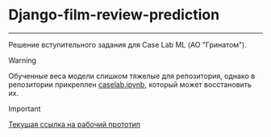 # Django-film-review-prediction
---
Решение вступительного задания для Case Lab ML (АО "Гринатом"). 

> [!WARNING]
> Обученные веса модели слишком тяжелые для репозитория, однако в репозитории прикреплен [caselab.ipynb](https://github.com/alexmeshr/Django-film-review-prediction/blob/main/caselab.ipynb), который может восстановить их.

> [!IMPORTANT]
> [Текущая ссылка на рабочий прототип](https://54bd59c7-556d-4fcb-9cbf-82fed20f95f1.tunnel4.com)
